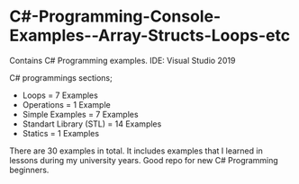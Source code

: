 # C#-Programming-Console-Examples--Array-Structs-Loops-etc
Contains C# Programming examples.
IDE: Visual Studio 2019 

C# programmings sections;
- Loops = 7 Examples
- Operations = 1 Example
- Simple Examples = 7 Examples
- Standart Library (STL) = 14 Examples
- Statics = 1 Examples

There are 30 examples in total. It includes examples that I learned in lessons during my university years. Good repo for new C# Programming beginners.